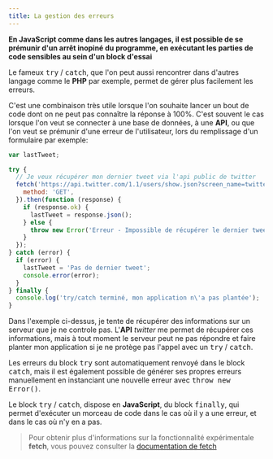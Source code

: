 ```yaml
---
title: La gestion des erreurs
---
```


**En JavaScript comme dans les autres langages, il est possible de se prémunir d'un arrêt inopiné du programme, en exécutant les parties de code sensibles au sein d'un block d'essai**

Le fameux <kbd>try</kbd> / <kbd>catch</kbd>, que l'on peut aussi rencontrer dans d'autres langage comme le **PHP** par exemple, permet de gérer plus facilement les erreurs.

C'est une combinaison très utile lorsque l'on souhaite lancer un bout de code dont on ne peut pas connaître la réponse à 100%. C'est souvent le cas lorsque l'on veut se connecter à une base de données, à une **API**, ou que l'on veut se prémunir d'une erreur de l'utilisateur, lors du remplissage d'un formulaire par exemple:

``` js
var lastTweet;

try {
  // Je veux récupérer mon dernier tweet via l'api public de twitter
  fetch('https://api.twitter.com/1.1/users/show.json?screen_name=twitterdev', {
    method: 'GET',
  }).then(function (response) {
    if (response.ok) {
      lastTweet = response.json();
    } else {
      throw new Error('Erreur - Impossible de récupérer le dernier tweet');
    }
  });
} catch (error) {
  if (error) {
    lastTweet = 'Pas de dernier tweet';
    console.error(error);
  }
} finally {
  console.log('try/catch terminé, mon application n\'a pas plantée');
}
```

Dans l'exemple ci-dessus, je tente de récupérer des informations sur un serveur que je ne controle pas. L'**API** *twitter* me permet de récupérer ces informations, mais à tout moment le serveur peut ne pas répondre et faire planter mon application si je ne protège pas l'appel avec un <kbd>try</kbd> / <kbd>catch</kbd>.

Les erreurs du block <kbd>try</kbd> sont automatiquement renvoyé dans le block <kbd>catch</kbd>, mais il est également possible de générer ses propres erreurs manuellement en instanciant une nouvelle erreur avec <kbd>throw new Error()</kbd>.

Le block <kbd>try</kbd> / <kbd>catch</kbd>, dispose en **JavaScript**, du block <kbd>finally</kbd>, qui permet d'exécuter un morceau de code dans le cas où il y a une erreur, et dans le cas où n'y en a pas.

> Pour obtenir plus d'informations sur la fonctionnalité expérimentale **fetch**, vous pouvez consulter la [documentation de fetch](https://developer.mozilla.org/fr/docs/Web/API/Fetch_API/Using_Fetch)
